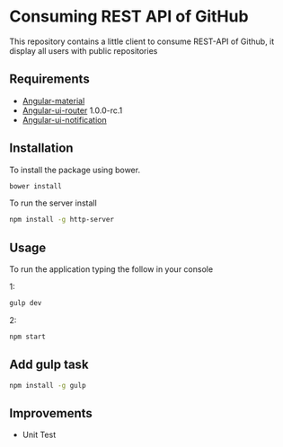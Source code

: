 # Consuming REST API of GitHub

This repository contains a little client to consume REST-API of Github, it display all users with public repositories

## Requirements

- [Angular-material](https://www.npmjs.com/package/angular-material) 
- [Angular-ui-router](https://www.npmjs.com/package/angular-ui-router) 1.0.0-rc.1
- [Angular-ui-notification](https://www.npmjs.com/package/angular-ui-notification)

## Installation

To install the package using bower.

```bash
bower install 
```  
To run the server install

```bash
npm install -g http-server 
```
## Usage

To run the application typing the follow in your console

1:
```bash
gulp dev
```

2:
```bash
npm start
```

## Add gulp task
```bash
npm install -g gulp 
```

## Improvements

- Unit Test 
